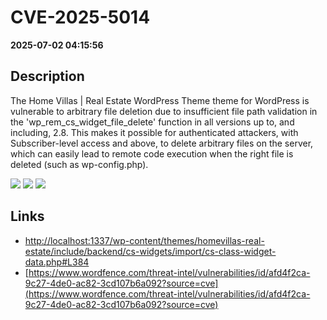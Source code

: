 # CVE-2025-5014

**2025-07-02 04:15:56**

## Description
The Home Villas | Real Estate WordPress Theme theme for WordPress is vulnerable to arbitrary file deletion due to insufficient file path validation in the 'wp_rem_cs_widget_file_delete' function in all versions up to, and including, 2.8. This makes it possible for authenticated attackers, with Subscriber-level access and above, to delete arbitrary files on the server, which can easily lead to remote code execution when the right file is deleted (such as wp-config.php).

![](https://img.shields.io/static/v1?label=Score&message=8.8&color=red)
![](https://img.shields.io/static/v1?label=Severity&message=HIGH&color=red)
![](https://img.shields.io/static/v1?label=CWE&message=Traversal&color=green)

## Links
- [http://localhost:1337/wp-content/themes/homevillas-real-estate/include/backend/cs-widgets/import/cs-class-widget-data.php#L384](http://localhost:1337/wp-content/themes/homevillas-real-estate/include/backend/cs-widgets/import/cs-class-widget-data.php#L384)
- [https://www.wordfence.com/threat-intel/vulnerabilities/id/afd4f2ca-9c27-4de0-ac82-3cd107b6a092?source=cve](https://www.wordfence.com/threat-intel/vulnerabilities/id/afd4f2ca-9c27-4de0-ac82-3cd107b6a092?source=cve)
